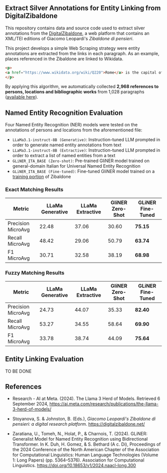 ## Extract Silver Annotations for Entity Linking from DigitalZibaldone

This repository contains data and source code used to extract silver annotations from the [DigitalZibaldone](https://digitalzibaldone.net/), a web platform that contains an XML/TEI editions of Giacomo Leopardi's *Zibaldone di pensieri*.

This project develops a simple Web Scraping strategy were entity annotations are extracted from the links in each 
paragraph. As an example, places referenced in the Zibaldone are linked to Wikidata. 

```html
<p> 
<a href="https://www.wikidata.org/wiki/Q220">Rome</a> is the capital of <a href="https://www.wikidata.org/wiki/Q38">Italy</a>.
</p>
```

By applying this algorithm, we automatically collected **2,968 references to persons, locations and bibliographic works** 
from 1,028 paragraphs ([available here](data/)). 

## Named Entity Recognition Evaluation

Four Named Entity Recognition (NER) models were tested on the annotations of persons and locations from the aforementioned file:
* `LLaMa3.1-instruct-8B (Generative)`: Instruction-tuned LLM prompted in order to generate named entity annotations from text
* `LLaMa3.1-instruct-8B (Extractive)`: Instruction-tuned LLM prompted in order to extract a list of named entities from a text
* `GLiNER_ITA_BASE (Zero-shot)`: Pre-trained GliNER model trained on general-domain Italian for Universal Named Entity Recognition
* `GLiNER_ITA_BASE (Fine-tuned)`: Fine-tuned GliNER model trained on a [training portion](data/json_data/train.json) of Zibaldone
 

### Exact Matching Results

| Metric             | LLaMa Generative | LLaMa Extractive | GliNER Zero-Shot | GLiNER Fine-Tuned |
|--------------------|------------------------|------------------------|------------------------|-------------------------|
| Precision MicroAvg  | 22.48                  | 37.06                  | 30.60                  | **75.15**                   |
| Recall MicroAvg     | 48.42                  | 29.06                  | 50.79                  | **63.74**                   |
| F1 MicroAvg         | 30.71                  | 32.58                  | 38.19                  | **68.98**                   |


### Fuzzy Matching Results

| Metric             | LLaMa Generative  | LLaMa Extractive | GliNER Zero-Shot | GLiNER Fine-Tuned |
|--------------------|------------------------|------------------------|------------------------|-------------------------|
| Precision MicroAvg  | 24.73                  | 44.07                  | 35.33                  | **82.40**                   |
| Recall MicroAvg     | 53.27                  | 34.55                  | 58.64                  | **69.90**                   |
| F1 MicroAvg         | 33.78                  | 38.74                  | 44.09                  | **75.64**                   |




## Entity Linking Evaluation

TO BE DONE

## References


* Research - AI at Meta. (2024). The Llama 3 Herd of Models. Retrieved 6 September 2024, https://ai.meta.com/research/publications/the-llama-3-herd-of-models/

* Stoyanova, S. & Johnston, B. (Eds.), *Giacomo Leopardi's Zibaldone di pensieri: a digital research platform*. https://digitalzibaldone.net/

* Zaratiana, U., Tomeh, N., Holat, P., & Charnois, T. (2024). GLiNER: Generalist Model for Named Entity Recognition using Bidirectional Transformer. In K. Duh, H. Gomez, & S. Bethard (A c. Di), Proceedings of the 2024 Conference of the North American Chapter of the Association for Computational Linguistics: Human Language Technologies (Volume 1: Long Papers) (pp. 5364–5376). Association for Computational Linguistics. https://doi.org/10.18653/v1/2024.naacl-long.300
